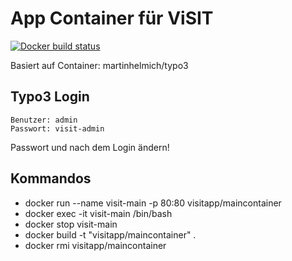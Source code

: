 # App Container für ViSIT

[![Docker build status](https://img.shields.io/docker/build/visitapp/maincontainer.svg)](https://hub.docker.com/r/visitapp/maincontainer/)

Basiert auf Container: martinhelmich/typo3

## Typo3 Login
    Benutzer: admin
    Passwort: visit-admin
Passwort und nach dem Login ändern!

## Kommandos
* docker run --name visit-main -p 80:80 visitapp/maincontainer
* docker exec -it visit-main /bin/bash
* docker stop visit-main
* docker build  -t "visitapp/maincontainer" .
* docker rmi visitapp/maincontainer

